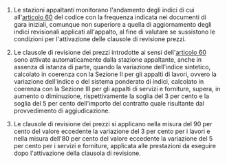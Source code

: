 1. Le stazioni appaltanti monitorano l'andamento degli indici di cui all'[articolo 60](/articolo-60/2) del codice con la frequenza indicata nei documenti di gara iniziali, comunque non superiore a quella di aggiornamento degli indici revisionali applicati all'appalto, al fine di valutare se sussistono le condizioni per l'attivazione delle clausole di revisione prezzi.

2. Le clausole di revisione dei prezzi introdotte ai sensi dell'[articolo 60](/articolo-60/2) sono attivate automaticamente dalla stazione appaltante, anche in assenza di istanza di parte, quando la variazione dell'indice sintetico, calcolato in coerenza con la Sezione II per gli appalti di lavori, ovvero la variazione dell'indice o del sistema ponderato di indici, calcolato in coerenza con la Sezione III per gli appalti di servizi e forniture, supera, in aumento o diminuzione, rispettivamente la soglia del 3 per cento e la soglia del 5 per cento dell'importo del contratto quale risultante dal provvedimento di aggiudicazione.

3. Le clausole di revisione dei prezzi si applicano nella misura del 90 per cento del valore eccedente la variazione del 3 per cento per i lavori e nella misura dell'80 per cento del valore eccedente la variazione del 5 per cento per i servizi e forniture, applicata alle prestazioni da eseguire dopo l'attivazione della clausola di revisione.
